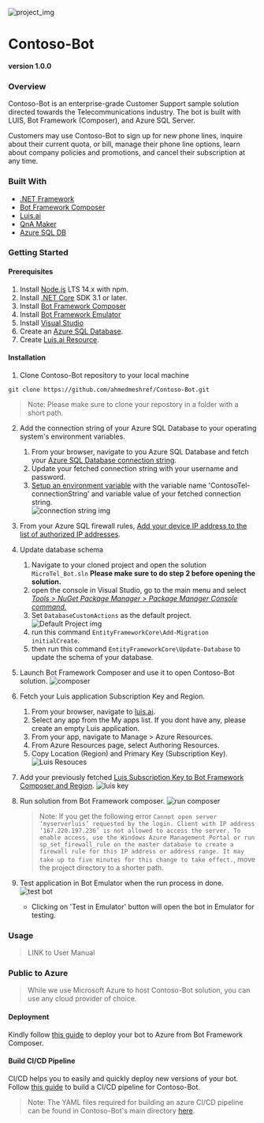 ![project_img](./docsImages/ContosoTel-Bot.jpg)

# Contoso-Bot
**version 1.0.0**

### Overview

Contoso-Bot is an enterprise-grade Customer Support sample solution directed towards the Telecommunications industry. The bot is built with LUIS, Bot Framework (Composer), and Azure SQL Server. 

Customers may use Contoso-Bot to sign up for new phone lines, inquire about their current quota, or bill, manage their phone line options, learn about company policies and promotions, and cancel their subscription at any time.  


### Built With

- [.NET Framework](https://docs.microsoft.com/en-us/dotnet/)
- [Bot Framework Composer](https://docs.microsoft.com/en-us/composer/introduction?tabs=v2x) 
- [Luis.ai](https://docs.microsoft.com/en-us/azure/cognitive-services/luis/)  
- [QnA Maker](https://azure.microsoft.com/en-us/services/cognitive-services/qna-maker/#overview)
- [Azure SQL DB](https://azure.microsoft.com/en-us/products/azure-sql/database/)


### Getting Started
 
#### Prerequisites
1. Install [Node.js](https://nodejs.org/en/) LTS 14.x with npm.
2. Install [.NET Core](https://dotnet.microsoft.com/download/dotnet/3.1) SDK 3.1 or later.
3. Install [Bot Framework Composer](https://docs.microsoft.com/en-us/composer/install-composer?tabs=windows) 
4. Install [Bot Framework Emulator](https://github.com/microsoft/BotFramework-Emulator/releases) 
5. Install [Visual Studio](https://visualstudio.microsoft.com/vs/community/)
6. Create an [Azure SQL Database](https://docs.microsoft.com/en-us/azure/azure-sql/database/single-database-create-quickstart?tabs=azure-portal).
7. Create [Luis.ai Resource](https://docs.microsoft.com/en-us/azure/cognitive-services/luis/sign-in-luis-portal). 

#### Installation 
1. Clone Contoso-Bot repository to your local machine 
```
git clone https://github.com/ahmedmeshref/Contoso-Bot.git
```
> Note: Please make sure to clone your repostory in a folder with a short path.  

2. Add the connection string of your Azure SQL Database to your operating system's environment variables.
   1. From your browser, navigate to you Azure SQL Database and fetch your [Azure SQL Database connection string](https://docs.microsoft.com/en-us/azure/azure-sql/database/connect-query-content-reference-guide#get-adonet-connection-information-optional---sql-database-only). 
   2. Update your fetched connection string with your username and password. 
   3. [Setup an environment variable](https://docs.oracle.com/en/database/oracle/machine-learning/oml4r/1.5.1/oread/creating-and-modifying-environment-variables-on-windows.html) with the variable name 'ContosoTel-connectionString' and variable value of your fetched connection string.   
     ![connection string img](./docsImages/connectionString.png)

3. From your Azure SQL firewall rules, [Add your device IP address to the list of authorized IP addresses](https://docs.microsoft.com/en-us/azure/azure-sql/database/firewall-configure). 

4. Update database schema
   1. Navigate to your cloned project and open the solution `MicroTel_Bot.sln`  **Please make sure to do step 2 before opening the solution.**
   2. open the console in Visual Studio, go to the main menu and select [*Tools > NuGet Package Manager > Package Manager Console command.*](https://nuget-tutorial.net/en/tutorial/100009/package-manager-console#:~:text=To%20open%20the%20console%20in,Manager%20%3E%20Package%20Manager%20Console%20command.)
   3. Set `DatabaseCustomActions` as the default project.
  ![Default Project img](./docsImages/defaultProject.png)
   4. run this command `EntityFrameworkCore\Add-Migration initialCreate`.
   5. then run this command `EntityFrameworkCore\Update-Database` to update the schema of your database.
   

5. Launch Bot Framework Composer and use it to open Contoso-Bot solution. 
    ![composer](./docsImages/composer.png)

6. Fetch your Luis application Subscription Key and Region.
   1. From your browser, navigate to [luis.ai](https://luis.ai/).
   2. Select any app from the My apps list. If you dont have any, please create an empty Luis application. 
   3. From your app, navigate to Manage > Azure Resources.  
   4. From Azure Resources page, select Authoring Resources. 
   5. Copy Location (Region) and Primary Key (Subscription Key).
   ![Luis Resouces](./docsImages/luisResources.png)


7. Add your previously fetched [Luis Subscription Key to Bot Framework Composer and Region](https://docs.microsoft.com/en-us/composer/how-to-add-luis?tabs=v2x#update-luis-keys). 
    ![luis key](./docsImages/luisKey.png)

8.  Run solution from Bot Framework composer.
    ![run composer](./docsImages/runComposer.png) 
    > Note: If you get the following error ```Cannot open server ‘myserverluis’ requested by the login. Client with IP address ‘167.220.197.236’ is not allowed to access the server. To enable access, use the Windows Azure Management Portal or run sp_set_firewall_rule on the master database to create a firewall rule for this IP address or address range. It may take up to five minutes for this change to take effect.```, move the project directory to a shorter path.  

9. Test application in Bot Emulator when the run process in done.
    ![test bot](./docsImages/testApp.png)
    - Clicking on 'Test in Emulator' button will open the bot in Emulator for testing.  


### Usage

> LINK to User Manual

### Public to Azure  

> While we use Microsoft Azure to host Contoso-Bot solution, you can use any cloud provider of choice.    

#### Deployment

Kindly follow [this guide](https://docs.microsoft.com/en-us/composer/how-to-publish-bot?tabs=v2x) to deploy your bot to Azure from Bot Framework Composer.

#### Build CI/CD Pipeline

CI/CD helps you to easily and quickly deploy new versions of your bot. Follow [this guide](https://docs.microsoft.com/en-us/composer/how-to-cicd) to build a CI/CD pipeline for Contoso-Bot.

> Note: The YAML files required for building an azure CI/CD pipeline can be found in Contoso-Bot's main directory [here](https://github.com/ahmedmeshref/Contoso-Bot/blob/main/build/yaml).   
